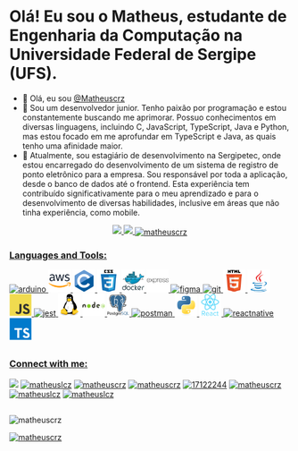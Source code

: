 # Olá! Eu sou o Matheus, estudante de Engenharia da Computação na Universidade Federal de Sergipe (UFS).

- 👋 Olá, eu sou [@Matheuscrz](https://github.com/Matheuscrz)
- 👀 Sou um desenvolvedor junior. Tenho paixão por programação e estou constantemente buscando me aprimorar. Possuo conhecimentos em diversas linguagens, incluindo C, JavaScript, TypeScript, Java e Python, mas estou focado em me aprofundar em TypeScript e Java, as quais tenho uma afinidade maior.
- 🌱 Atualmente, sou estagiário de desenvolvimento na Sergipetec, onde estou encarregado do desenvolvimento de um sistema de registro de ponto eletrônico para a empresa. Sou responsável por toda a aplicação, desde o banco de dados até o frontend. Esta experiência tem contribuído significativamente para o meu aprendizado e para o desenvolvimento de diversas habilidades, inclusive em áreas que não tinha experiência, como mobile.
<div align="center">
  <a href="https://github.com/Matheuscrz">
  <img height="180em" src="https://github-readme-stats.vercel.app/api?username=Matheuscrz&show_icons=true&theme=dracula&include_all_commits=true&count_private=true"/>
  <img height="180em" src="https://github-readme-stats.vercel.app/api/top-langs/?username=Matheuscrz&layout=compact&langs_count=7&theme=dracula"/>
  <img align="center" src="https://github-readme-streak-stats.herokuapp.com/?user=matheuscrz&" alt="matheuscrz" />
</div>
  <h3 align="left">Languages and Tools:</h3>
    <p>
  <img src="https://cdn.worldvectorlogo.com/logos/arduino-1.svg" alt="arduino" width="40" height="40"/>
  <img src="https://raw.githubusercontent.com/devicons/devicon/master/icons/amazonwebservices/amazonwebservices-original-wordmark.svg" alt="aws" width="40" height="40"/>
  <img src="https://raw.githubusercontent.com/devicons/devicon/master/icons/c/c-original.svg" alt="c" width="40" height="40"/> 
  <img src="https://raw.githubusercontent.com/devicons/devicon/master/icons/css3/css3-original-wordmark.svg" alt="css3" width="40" height="40"/> 
  <img src="https://raw.githubusercontent.com/devicons/devicon/master/icons/docker/docker-original-wordmark.svg" alt="docker" width="40" height="40"/> 
  <img src="https://raw.githubusercontent.com/devicons/devicon/master/icons/express/express-original-wordmark.svg" alt="express" width="40" height="40"/>
  <img src="https://www.vectorlogo.zone/logos/figma/figma-icon.svg" alt="figma" width="40" height="40"/> 
  <img src="https://www.vectorlogo.zone/logos/git-scm/git-scm-icon.svg" alt="git" width="40" height="40"/>
  <img src="https://raw.githubusercontent.com/devicons/devicon/master/icons/html5/html5-original-wordmark.svg" alt="html5" width="40" height="40"/>
  <img src="https://raw.githubusercontent.com/devicons/devicon/master/icons/java/java-original.svg" alt="java" width="40" height="40"/>
  <img src="https://raw.githubusercontent.com/devicons/devicon/master/icons/javascript/javascript-original.svg" alt="javascript" width="40" height="40"/> 
  <img src="https://www.vectorlogo.zone/logos/jestjsio/jestjsio-icon.svg" alt="jest" width="40" height="40"/>
  <img src="https://raw.githubusercontent.com/devicons/devicon/master/icons/linux/linux-original.svg" alt="linux" width="40" height="40"/>
  <img src="https://raw.githubusercontent.com/devicons/devicon/master/icons/nodejs/nodejs-original-wordmark.svg" alt="nodejs" width="40" height="40"/>
  <img src="https://raw.githubusercontent.com/devicons/devicon/master/icons/postgresql/postgresql-original-wordmark.svg" alt="postgresql" width="40" height="40"/> 
  <img src="https://www.vectorlogo.zone/logos/getpostman/getpostman-icon.svg" alt="postman" width="40" height="40"/>
  <img src="https://raw.githubusercontent.com/devicons/devicon/master/icons/python/python-original.svg" alt="python" width="40" height="40"/>
  <img src="https://raw.githubusercontent.com/devicons/devicon/master/icons/react/react-original-wordmark.svg" alt="react" width="40" height="40"/>
  <img src="https://reactnative.dev/img/header_logo.svg" alt="reactnative" width="40" height="40"/>
  <img src="https://raw.githubusercontent.com/devicons/devicon/master/icons/typescript/typescript-original.svg" alt="typescript" width="40" height="40"/> </p>
</div>
  
  ##
  <div>
  <h3 align="left">Connect with me:</h3>
  <a href = "mailto:matheuslimasof.eng@gmail.com"><img src="https://img.shields.io/badge/-Gmail-%23333?style=for-the-badge&logo=gmail&logoColor=white" target="_blank"></a>
  <a href="https://www.linkedin.com/in/matheuslcz/" target="_blank"><img src="https://raw.githubusercontent.com/rahuldkjain/github-profile-readme-generator/master/src/images/icons/Social/linked-in-alt.svg" alt="matheuslcz" height="30" width="40" /></a> 
  <a href="https://codepen.io/matheuscrz" target="blank"><img src="https://raw.githubusercontent.com/rahuldkjain/github-profile-readme-generator/master/src/images/icons/Social/codepen.svg" alt="matheuscrz" height="30" width="40" /></a>
  <a href="https://dev.to/matheuscrz" target="blank"><img src="https://raw.githubusercontent.com/rahuldkjain/github-profile-readme-generator/master/src/images/icons/Social/devto.svg" alt="matheuscrz" height="30" width="40" /></a>
  <a href="https://stackoverflow.com/users/17122244" target="blank"><img src="https://raw.githubusercontent.com/rahuldkjain/github-profile-readme-generator/master/src/images/icons/Social/stack-overflow.svg" alt="17122244" height="30" width="40" /></a> 
  <a href="https://www.hackerrank.com/matheuscrz" target="blank"><img src="https://raw.githubusercontent.com/rahuldkjain/github-profile-readme-generator/master/src/images/icons/Social/hackerrank.svg" alt="matheuscrz" height="30" width="40" /></a>
  <a href="https://www.codechef.com/users/matheuslcz" target="blank"><img src="https://cdn.jsdelivr.net/npm/simple-icons@3.1.0/icons/codechef.svg" alt="matheuslcz" height="30" width="40" /></a>
  <a href="https://www.topcoder.com/members/matheuslcz" target="blank"><img src="https://raw.githubusercontent.com/rahuldkjain/github-profile-readme-generator/master/src/images/icons/Social/topcoder.svg" alt="matheuslcz" height="30" width="40" /></a>
  </div>

   ##
  <div>
  <p align="left"> <img src="https://komarev.com/ghpvc/?username=matheuscrz&label=Profile%20views&color=0e75b6&style=flat" alt="matheuscrz" /> </p>
  <p align="left"> <a href="https://github.com/ryo-ma/github-profile-trophy"> <img src="https://github-profile-trophy.vercel.app/?username=matheuscrz" alt="matheuscrz" /></a> </p>
  </div>
